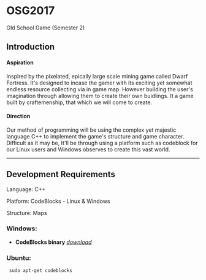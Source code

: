 # OSG2017
Old School Game (Semester 2)

## Introduction

#### Aspiration
Inspired by the pixelated, epically large scale mining game called Dwarf Fortress. It's designed to incase the gamer with its exciting yet somewhat endless resource collecting via in game map. However building the user's imagination through allowing them to create their own buidlings. It a game built by craftemenship, that which we will come to create.

#### Direction
Our method of programming will be using the complex yet majestic language C++ to implement the game's structure and game character. Difficult as it may be, It'll  be through using a platform such as codeblock for our Linux users and Windows observes to create this vast world. 

---
## Development Requirements

Language: C++

Platform: CodeBlocks - Linux & Windows

Structure: Maps

### Windows: 

- **CodeBlocks binary** *[download](https://sourceforge.net/projects/codeblocks/files/Binaries/16.01/Windows/codeblocks-16.01-setup.exe/download)*

### Ubuntu:

     sudo apt-get codeblocks









